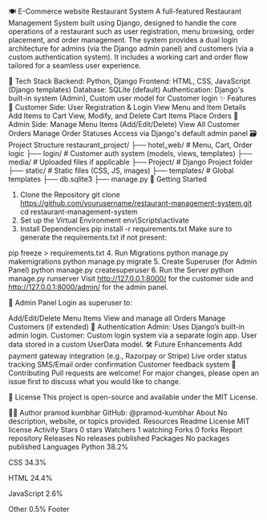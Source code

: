 🍽️ E-Commerce website Restaurant System
A full-featured Restaurant Management System built using Django, designed to handle the core operations of a restaurant such as user registration, menu browsing, order placement, and order management. The system provides a dual login architecture for admins (via the Django admin panel) and customers (via a custom authentication system). It includes a working cart and order flow tailored for a seamless user experience.

🔧 Tech Stack
Backend: Python, Django
Frontend: HTML, CSS, JavaScript (Django templates)
Database: SQLite (default)
Authentication: Django's built-in system (Admin), Custom user model for Customer login
✨ Features
👤 Customer Side:
User Registration & Login
View Menu and Item Details
Add Items to Cart
View, Modify, and Delete Cart Items
Place Orders
🔐 Admin Side:
Manage Menu Items (Add/Edit/Delete)
View All Customer Orders
Manage Order Statuses
Access via Django's default admin panel
🗃️ Project Structure
restaurant_project/
├── hotel_web/          # Menu, Cart, Order logic
├── login/                   # Customer auth system (models, views, templates)
├── media/                 # Uploaded files if applicable
├── Project/                # Django Project folder
├── static/                   # Static files (CSS, JS, images)
├── templates/           # Global templates
├── db.sqlite3
├── manage.py
🚀 Getting Started
1. Clone the Repository
git clone https://github.com/yourusername/restaurant-management-system.git
cd restaurant-management-system
2. Set up the Virtual Environment
env\Scripts\activate
3. Install Dependencies
pip install -r requirements.txt
Make sure to generate the requirements.txt if not present:

pip freeze > requirements.txt
4. Run Migrations
python manage.py makemigrations
python manage.py migrate
5. Create Superuser (for Admin Panel)
python manage.py createsuperuser
6. Run the Server
python manage.py runserver
Visit http://127.0.0.1:8000/ for the customer side and http://127.0.0.1:8000/admin/ for the admin panel.

📂 Admin Panel
Login as superuser to:

Add/Edit/Delete Menu Items
View and manage all Orders
Manage Customers (if extended)
🔐 Authentication
Admin: Uses Django’s built-in admin login.
Customer: Custom login system via a separate login app. User data stored in a custom UserData model.
🛠️ Future Enhancements
Add payment gateway integration (e.g., Razorpay or Stripe)
Live order status tracking
SMS/Email order confirmation
Customer feedback system
🤝 Contributing
Pull requests are welcome! For major changes, please open an issue first to discuss what you would like to change.

📃 License
This project is open-source and available under the MIT License.

👨‍💻 Author
pramod kumbhar
GitHub: @pramod-kumbhar
About
No description, website, or topics provided.
Resources
 Readme
License
 MIT license
 Activity
Stars
 0 stars
Watchers
 1 watching
Forks
 0 forks
Report repository
Releases
No releases published
Packages
No packages published
Languages
Python
38.2%
 
CSS
34.3%
 
HTML
24.4%
 
JavaScript
2.6%
 
Other
0.5%
Footer
